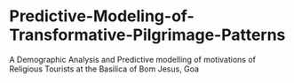 # Predictive-Modeling-of-Transformative-Pilgrimage-Patterns
A Demographic Analysis and Predictive modelling of motivations of Religious Tourists at the Basilica of Bom Jesus, Goa
